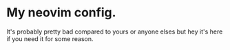 # My neovim config.

It's probably pretty bad compared to yours or anyone elses but hey it's here if you need it for some reason.
